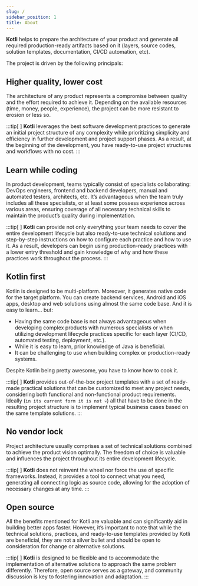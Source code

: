 ```yaml
---
slug: /
sidebar_position: 1
title: About
---
```


**Kotli** helps to prepare the architecture of your product and generate all required production-ready artifacts based on it (layers, source codes, solution templates, documentation, CI/CD automation, etc).

The project is driven by the following principals:

## Higher quality, lower cost

The architecture of any product represents a compromise between quality and the effort required to achieve it. Depending on the available resources (time, money, people, experience), the project can be more resistant to erosion or less so.

:::tip[&nbsp;]
**Kotli** leverages the best software development practices to generate an initial project structure of any complexity while prioritizing simplicity and efficiency in further development and project support phases. As a result, at the beginning of the development, you have ready-to-use project structures and workflows with no cost.
:::

## Learn while coding

In product development, teams typically consist of specialists collaborating: DevOps engineers, frontend and backend developers, manual and automated testers, architects, etc. It’s advantageous when the team truly includes all these specialists, or at least some possess experience across various areas, ensuring coverage of all necessary technical skills to maintain the product’s quality during implementation.

:::tip[&nbsp;]
**Kotli** can provide not only everything your team needs to cover the entire development lifecycle but also ready-to-use technical solutions and step-by-step instructions on how to configure each practice and how to use it. As a result, developers can begin using production-ready practices with a lower entry threshold and gain knowledge of why and how these practices work throughout the process.
:::

## Kotlin first

Kotlin is designed to be multi-platform. Moreover, it generates native code for the target platform. You can create backend services, Android and iOS apps, desktop and web solutions using almost the same code base. And it is easy to learn... but:

- Having the same code base is not always advantageous when developing complex products with numerous specialists or when utilizing development lifecycle practices specific for each layer (CI/CD, automated testing, deployment, etc.).
- While it is easy to learn, prior knowledge of Java is beneficial.
- It can be challenging to use when building complex or production-ready systems.

Despite Kotlin being pretty awesome, you have to know how to cook it.

:::tip[&nbsp;]
**Kotli** provides out-of-the-box project templates with a set of ready-made practical solutions that can be customized to meet any project needs, considering both functional and non-functional product requirements.
Ideally (`in its current form it is not 💀`) all that have to be done in the resulting project structure is to implement typical business cases based on the same template solutions.
:::

## No vendor lock

Project architecture usually comprises a set of technical solutions combined to achieve the product vision optimally. The freedom of choice is valuable and influences the project throughout its entire development lifecycle.

:::tip[&nbsp;]
**Kotli** does not reinvent the wheel nor force the use of specific frameworks. Instead, it provides a tool to connect what you need, generating all connecting logic as source code, allowing for the adoption of necessary changes at any time.
:::

## Open source

All the benefits mentioned for Kotli are valuable and can significantly aid in building better apps faster. However, it’s important to note that while the technical solutions, practices, and ready-to-use templates provided by Kotli are beneficial, they are not a silver bullet and should be open to consideration for change or alternative solutions.

:::tip[&nbsp;]
**Kotli** is designed to be flexible and to accommodate the implementation of alternative solutions to approach the same problem differently. Therefore, open source serves as a gateway, and community discussion is key to fostering innovation and adaptation.
:::
